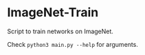 # ImageNet-Train
Script to train networks on ImageNet.

Check `python3 main.py --help` for arguments.